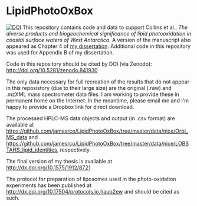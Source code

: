 # LipidPhotoOxBox
[![DOI](https://zenodo.org/badge/66294849.svg)](https://zenodo.org/badge/latestdoi/66294849)
This repository contains code and data to support Collins et al., *The diverse products and biogeochemical significance of lipid photooxidation in coastal surface waters of West Antarctica*. A version of the manuscript also appeared as Chapter 4 of [my dissertation](http://dx.doi.org/10.1575/1912/8721). Additional code in this repository was used for Appendix B of my dissertation.

Code in this repository should be cited by DOI (via Zenodo): http://doi.org/10.5281/zenodo.841930

The only data necessary for full recreation of the results that do not appear in this reposistory (due to their large size) are the original (.raw) and .mzXML mass spectrometer data files. I am working to provide these in permanent home on the Internet. In the meantime, please email me and I'm happy to provide a Dropbox link for direct download.

The processed HPLC-MS data objects and output (in .csv format) are available at https://github.com/jamesrco/LipidPhotoOxBox/tree/master/data/nice/Orbi_MS_data and https://github.com/jamesrco/LipidPhotoOxBox/tree/master/data/nice/LOBSTAHS_lipid_identities, respectively.

The final version of my thesis is available at http://dx.doi.org/10.1575/1912/8721

The protocol for preparation of liposomes used in the photo-oxidation experiments has been published at http://dx.doi.org/10.17504/protocols.io.haub2ew and should be cited as such.
